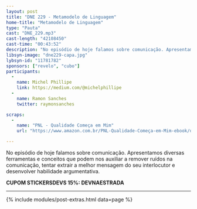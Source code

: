 ```yaml
---
layout: post
title: "DNE 229 - Metamodelo de Linguagem"
home-title: "Metamodelo de Linguagem"
type: "Pauta"
cast: "DNE_229.mp3"
cast-length: "42108450"
cast-time: "00:43:52"
description: "No episódio de hoje falamos sobre comunicação. Apresentamos diversas ferramentas e conceitos que podem nos auxiliar a remover ruídos na comunicação, tentar extrair a melhor mensagem do seu interlocutor e desenvolver habilidade argumentativa."
libsyn-image: "dne229-capa.jpg"
lybsyn-id: "11781782"
sponsors: ["revelo", "cubo"]
participants:
  -
    name: Michel Phillipe
    link: https://medium.com/@michelphillipe
  -
    name: Ramon Sanches
    twitter: raymonsanches

scraps:
  -
    name: "PNL - Qualidade Começa em Mim"
    url: "https://www.amazon.com.br/PNL-Qualidade-Começa-em-Mim-ebook/dp/B07MQFHRZ2/ref=sr_1_1?hvadid=380548286323&hvdev=c&hvlocphy=1001773&hvnetw=g&hvpos=1t1&hvqmt=e&hvrand=679860256494328927&hvtargid=kwd-645657540937&keywords=qualidade+começa+em+mim&qid=1571872928&s=books&sr=1-1"

---
```


No episódio de hoje falamos sobre comunicação. Apresentamos diversas ferramentas e conceitos que podem nos auxiliar a remover ruídos na comunicação, tentar extrair a melhor mensagem do seu interlocutor e desenvolver habilidade argumentativa.

<strong>CUPOM STICKERSDEVS 15%: DEVNAESTRADA</strong>
<br>

---

{% include modules/post-extras.html data=page %}
